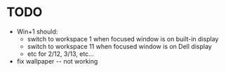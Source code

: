# TODO
- Win+1 should:
    - switch to workspace 1 when focused window is on built-in display
    - switch to workspace 11 when focused window is on Dell display
    - etc for 2/12, 3/13, etc...
- fix wallpaper -- not working
